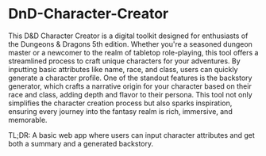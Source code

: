 # DnD-Character-Creator

This D&amp;D Character Creator is a digital toolkit designed for enthusiasts of the Dungeons &amp; Dragons 5th edition.
Whether you're a seasoned dungeon master or a newcomer to the realm of tabletop role-playing, this tool offers a streamlined process to craft unique characters for your adventures. By inputting basic attributes like name, race, and class, users can quickly generate a character profile. One of the standout features is the backstory generator, which crafts a narrative origin for your character based on their race and class, adding depth and flavor to their persona. This tool not only simplifies the character creation process but also sparks inspiration, ensuring every journey into the fantasy realm is rich, immersive, and memorable.


TL;DR: A basic web app where users can input character attributes and get both a summary and a generated backstory.
